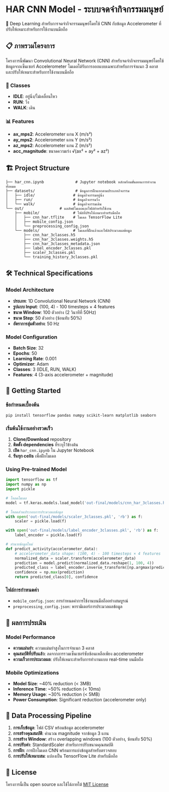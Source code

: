 # HAR CNN Model - ระบบจดจำกิจกรรมมนุษย์

🚀 Deep Learning สำหรับการจดจำกิจกรรมมนุษย์โดยใช้ CNN กับข้อมูล Accelerometer ที่ปรับให้เหมาะสำหรับการใช้งานบนมือถือ

## 📋 ภาพรวมโครงการ

โครงการนี้พัฒนา Convolutional Neural Network (CNN) สำหรับจดจำกิจกรรมมนุษย์โดยใช้ข้อมูลจากเซ็นเซอร์ Accelerometer โมเดลได้รับการออกแบบเฉพาะสำหรับการจำแนก 3 คลาส และปรับให้เหมาะสำหรับการใช้งานบนมือถือ

### 🎯 Classes
- **IDLE**: อยู่นิ่ง/ไม่เคลื่อนไหว
- **RUN**: วิ่ง  
- **WALK**: เดิน

### 📊 Features
- **ax_mps2**: Accelerometer แกน X (m/s²)
- **ay_mps2**: Accelerometer แกน Y (m/s²)
- **az_mps2**: Accelerometer แกน Z (m/s²)
- **acc_magnitude**: ขนาดความเร่ง √(ax² + ay² + az²)

## 🏗️ Project Structure

```
├── har_cnn.ipynb              # Jupyter notebook หลักพร้อมขั้นตอนการทำงานทั้งหมด
├── datasets/                  # ข้อมูลการฝึกแยกตามประเภทกิจกรรม
│   ├── idle/                 # ข้อมูลกิจกรรมอยู่นิ่ง
│   ├── run/                  # ข้อมูลกิจกรรมวิ่ง
│   └── walk/                 # ข้อมูลกิจกรรมเดิน
└── out/                # ผลลัพธ์โมเดลและไฟล์สำหรับใช้งาน
    ├── mobile/               # ไฟล์ที่ปรับให้เหมาะสำหรับมือถือ
    │   ├── cnn_har.tflite    # โมเดล TensorFlow Lite
    │   ├── mobile_config.json
    │   └── preprocessing_config.json
    └── models/               # โมเดลที่ฝึกแล้วและไฟล์ประมวลผลข้อมูล
        ├── cnn_har_3classes.h5
        ├── cnn_har_3classes.weights.h5
        ├── cnn_har_3classes_metadata.json
        ├── label_encoder_3classes.pkl
        ├── scaler_3classes.pkl
        └── training_history_3classes.pkl
```

## 🛠️ Technical Specifications

### Model Architecture
- **ประเภท**: 1D Convolutional Neural Network (CNN)
- **รูปแบบ Input**: (100, 4) - 100 timesteps × 4 features
- **ขนาด Window**: 100 ตัวอย่าง (2 วินาทีที่ 50Hz)
- **ขนาด Step**: 50 ตัวอย่าง (ซ้อนทับ 50%)
- **อัตราการสุ่มตัวอย่าง**: 50 Hz

### Model Configuration
- **Batch Size**: 32
- **Epochs**: 50
- **Learning Rate**: 0.001
- **Optimizer**: Adam
- **Classes**: 3 (IDLE, RUN, WALK)
- **Features**: 4 (3-axis accelerometer + magnitude)

## 🚀 Getting Started

### ข้อกำหนดเบื้องต้น
```bash
pip install tensorflow pandas numpy scikit-learn matplotlib seaborn
```

### เริ่มต้นใช้งานอย่างรวดเร็ว
1. **Clone/Download** repository
2. **ติดตั้ง dependencies** ที่ระบุไว้ข้างต้น
3. **เปิด** `har_cnn.ipynb` ใน Jupyter Notebook
4. **รันทุก cells** เพื่อฝึกโมเดล

### Using Pre-trained Model
```python
import tensorflow as tf
import numpy as np
import pickle

# โหลดโมเดล
model = tf.keras.models.load_model('out-final/models/cnn_har_3classes.h5')

# โหลดส่วนประกอบการประมวลผลข้อมูล
with open('out-final/models/scaler_3classes.pkl', 'rb') as f:
    scaler = pickle.load(f)

with open('out-final/models/label_encoder_3classes.pkl', 'rb') as f:
    label_encoder = pickle.load(f)

# ทำนายข้อมูลใหม่
def predict_activity(accelerometer_data):
    # accelerometer_data shape: (100, 4) - 100 timesteps × 4 features
    normalized_data = scaler.transform(accelerometer_data)
    prediction = model.predict(normalized_data.reshape(1, 100, 4))
    predicted_class = label_encoder.inverse_transform([np.argmax(prediction)])
    confidence = np.max(prediction)
    return predicted_class[0], confidence
```

### ไฟล์การกำหนดค่า
- `mobile_config.json`: การกำหนดค่าการใช้งานบนมือถืออย่างสมบูรณ์
- `preprocessing_config.json`: พารามิเตอร์การประมวลผลข้อมูล

## 🎯 ผลการประเมิน

### Model Performance
- **ความแม่นยำ**: ความแม่นยำสูงในการจำแนก 3 คลาส
- **คุณสมบัติที่ปรับแล้ว**: ลดจากการรวมเซ็นเซอร์ซับซ้อนเหลือเพียง accelerometer
- **ความเร็วการประมวลผล**: ปรับให้เหมาะสำหรับการทำงานแบบ real-time บนมือถือ

### Mobile Optimizations
- **Model Size**: ~40% reduction (< 3MB)
- **Inference Time**: ~50% reduction (< 10ms)  
- **Memory Usage**: ~30% reduction (< 5MB)
- **Power Consumption**: Significant reduction (accelerometer only)

## 🔧 Data Processing Pipeline

1. **การเก็บข้อมูล**: ไฟล์ CSV พร้อมข้อมูล accelerometer
2. **การสร้างคุณสมบัติ**: คำนวณ magnitude จากข้อมูล 3 แกน
3. **การสร้าง Window**: สร้าง overlapping windows (100 ตัวอย่าง, ซ้อนทับ 50%)
4. **การปรับค่า**: StandardScaler สำหรับการปรับขนาดคุณสมบัติ
5. **การฝึก**: การฝึกโมเดล CNN พร้อมการแบ่งข้อมูลสำหรับตรวจสอบ
6. **การปรับให้เหมาะสม**: แปลงเป็น TensorFlow Lite สำหรับมือถือ

## 📄 License

โครงการนี้เป็น open source และใช้ได้ภายใต้ [MIT License](LICENSE)
